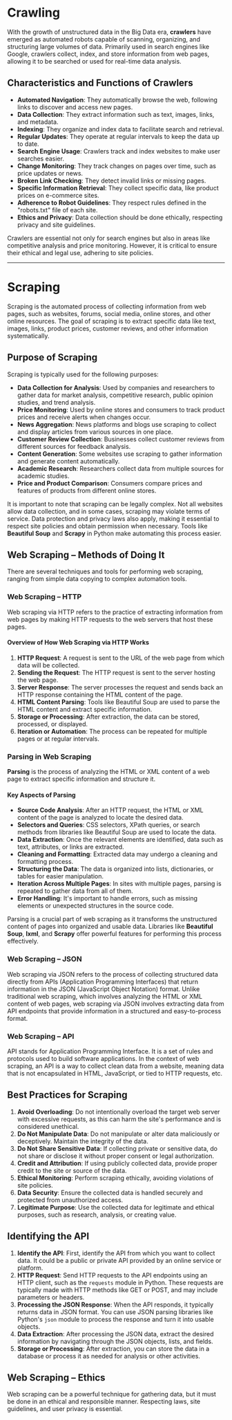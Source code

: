 # Crawling

With the growth of unstructured data in the Big Data era, **crawlers** have emerged as automated robots capable of scanning, organizing, and structuring large volumes of data. Primarily used in search engines like Google, crawlers collect, index, and store information from web pages, allowing it to be searched or used for real-time data analysis.

## Characteristics and Functions of Crawlers

- **Automated Navigation**: They automatically browse the web, following links to discover and access new pages.
- **Data Collection**: They extract information such as text, images, links, and metadata.
- **Indexing**: They organize and index data to facilitate search and retrieval.
- **Regular Updates**: They operate at regular intervals to keep the data up to date.
- **Search Engine Usage**: Crawlers track and index websites to make user searches easier.
- **Change Monitoring**: They track changes on pages over time, such as price updates or news.
- **Broken Link Checking**: They detect invalid links or missing pages.
- **Specific Information Retrieval**: They collect specific data, like product prices on e-commerce sites.
- **Adherence to Robot Guidelines**: They respect rules defined in the "robots.txt" file of each site.
- **Ethics and Privacy**: Data collection should be done ethically, respecting privacy and site guidelines.

Crawlers are essential not only for search engines but also in areas like competitive analysis and price monitoring. However, it is critical to ensure their ethical and legal use, adhering to site policies.

---

# Scraping

Scraping is the automated process of collecting information from web pages, such as websites, forums, social media, online stores, and other online resources. The goal of scraping is to extract specific data like text, images, links, product prices, customer reviews, and other information systematically.

## Purpose of Scraping

Scraping is typically used for the following purposes:

- **Data Collection for Analysis**: Used by companies and researchers to gather data for market analysis, competitive research, public opinion studies, and trend analysis.
- **Price Monitoring**: Used by online stores and consumers to track product prices and receive alerts when changes occur.
- **News Aggregation**: News platforms and blogs use scraping to collect and display articles from various sources in one place.
- **Customer Review Collection**: Businesses collect customer reviews from different sources for feedback analysis.
- **Content Generation**: Some websites use scraping to gather information and generate content automatically.
- **Academic Research**: Researchers collect data from multiple sources for academic studies.
- **Price and Product Comparison**: Consumers compare prices and features of products from different online stores.

It is important to note that scraping can be legally complex. Not all websites allow data collection, and in some cases, scraping may violate terms of service. Data protection and privacy laws also apply, making it essential to respect site policies and obtain permission when necessary. Tools like **Beautiful Soup** and **Scrapy** in Python make automating this process easier.

## Web Scraping – Methods of Doing It

There are several techniques and tools for performing web scraping, ranging from simple data copying to complex automation tools.

### Web Scraping – HTTP

Web scraping via HTTP refers to the practice of extracting information from web pages by making HTTP requests to the web servers that host these pages.

#### Overview of How Web Scraping via HTTP Works

1. **HTTP Request**: A request is sent to the URL of the web page from which data will be collected.
2. **Sending the Request**: The HTTP request is sent to the server hosting the web page.
3. **Server Response**: The server processes the request and sends back an HTTP response containing the HTML content of the page.
4. **HTML Content Parsing**: Tools like Beautiful Soup are used to parse the HTML content and extract specific information.
5. **Storage or Processing**: After extraction, the data can be stored, processed, or displayed.
6. **Iteration or Automation**: The process can be repeated for multiple pages or at regular intervals.

### Parsing in Web Scraping

**Parsing** is the process of analyzing the HTML or XML content of a web page to extract specific information and structure it.

#### Key Aspects of Parsing

- **Source Code Analysis**: After an HTTP request, the HTML or XML content of the page is analyzed to locate the desired data.
- **Selectors and Queries**: CSS selectors, XPath queries, or search methods from libraries like Beautiful Soup are used to locate the data.
- **Data Extraction**: Once the relevant elements are identified, data such as text, attributes, or links are extracted.
- **Cleaning and Formatting**: Extracted data may undergo a cleaning and formatting process.
- **Structuring the Data**: The data is organized into lists, dictionaries, or tables for easier manipulation.
- **Iteration Across Multiple Pages**: In sites with multiple pages, parsing is repeated to gather data from all of them.
- **Error Handling**: It's important to handle errors, such as missing elements or unexpected structures in the source code.

Parsing is a crucial part of web scraping as it transforms the unstructured content of pages into organized and usable data. Libraries like **Beautiful Soup**, **lxml**, and **Scrapy** offer powerful features for performing this process effectively.

### Web Scraping – JSON

Web scraping via JSON refers to the process of collecting structured data directly from APIs (Application Programming Interfaces) that return information in the JSON (JavaScript Object Notation) format. Unlike traditional web scraping, which involves analyzing the HTML or XML content of web pages, web scraping via JSON involves extracting data from API endpoints that provide information in a structured and easy-to-process format.

### Web Scraping – API

API stands for Application Programming Interface. It is a set of rules and protocols used to build software applications. In the context of web scraping, an API is a way to collect clean data from a website, meaning data that is not encapsulated in HTML, JavaScript, or tied to HTTP requests, etc.

## Best Practices for Scraping

1. **Avoid Overloading**: Do not intentionally overload the target web server with excessive requests, as this can harm the site's performance and is considered unethical.
2. **Do Not Manipulate Data**: Do not manipulate or alter data maliciously or deceptively. Maintain the integrity of the data.
3. **Do Not Share Sensitive Data**: If collecting private or sensitive data, do not share or disclose it without proper consent or legal authorization.
4. **Credit and Attribution**: If using publicly collected data, provide proper credit to the site or source of the data.
5. **Ethical Monitoring**: Perform scraping ethically, avoiding violations of site policies.
6. **Data Security**: Ensure the collected data is handled securely and protected from unauthorized access.
7. **Legitimate Purpose**: Use the collected data for legitimate and ethical purposes, such as research, analysis, or creating value.

## Identifying the API

1. **Identify the API**: First, identify the API from which you want to collect data. It could be a public or private API provided by an online service or platform.
2. **HTTP Request**: Send HTTP requests to the API endpoints using an HTTP client, such as the `requests` module in Python. These requests are typically made with HTTP methods like GET or POST, and may include parameters or headers.
3. **Processing the JSON Response**: When the API responds, it typically returns data in JSON format. You can use JSON parsing libraries like Python's `json` module to process the response and turn it into usable objects.
4. **Data Extraction**: After processing the JSON data, extract the desired information by navigating through the JSON objects, lists, and fields.
5. **Storage or Processing**: After extraction, you can store the data in a database or process it as needed for analysis or other activities.

## Web Scraping – Ethics

Web scraping can be a powerful technique for gathering data, but it must be done in an ethical and responsible manner. Respecting laws, site guidelines, and user privacy is essential.
